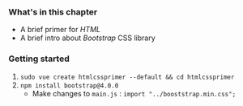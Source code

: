### What's in this chapter
- A brief primer for *HTML*
- A brief intro about *Bootstrap* CSS library

### Getting started 
1. ```sudo vue create htmlcssprimer --default && cd htmlcssprimer```
2. ```npm install bootstrap@4.0.0```
    - Make changes to ```main.js``` : ```import "../booststrap.min.css";```